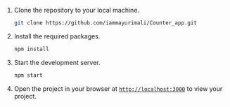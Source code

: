 
1. Clone the repository to your local machine.
    ```sh
    git clone https://github.com/iammayurimali/Counter_app.git
    ```

1. Install the required packages.
    ```sh
    npm install
    ```

2. Start the development server.
    ```sh
    npm start
    ```
3. Open the project in your browser at [`http://localhost:3000`](http://localhost:3000) to view your project.
